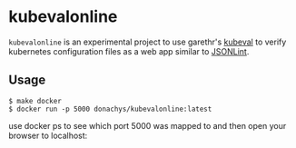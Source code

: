 # kubevalonline

`kubevalonline` is an experimental project to use garethr's [kubeval](https://github.com/garethr/kubeval) to verify kubernetes configuration files as a web app similar to [JSONLint](jsonlint.com).

## Usage

```
$ make docker
$ docker run -p 5000 donachys/kubevalonline:latest
```

use docker ps to see which port 5000 was mapped to and then open your browser to localhost:<portnum>



